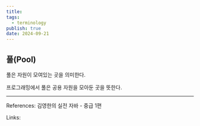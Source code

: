 ```yaml
---
title: 
tags:
  - terminology
publish: true
date: 2024-09-21
---
```


## 풀(Pool)

풀은 자원이 모여있는 곳을 의미한다.

프로그래밍에서 풀은 공용 자원을 모아둔 곳을 뜻한다.

---
References: 김영한의 실전 자바 - 중급 1편

Links: 